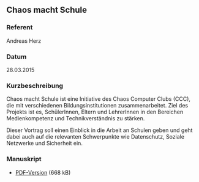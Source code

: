 ## Chaos macht Schule


### Referent
Andreas Herz

### Datum
28.03.2015

### Kurzbeschreibung
Chaos macht Schule ist eine Initiative des Chaos Computer Clubs (CCC), die mit
verschiedenen Bildungsinstitutionen zusammenarbeitet. Ziel des Projekts ist es,
SchülerInnen, Eltern und LehrerInnen in den Bereichen Medienkompetenz und
Technikverständnis zu stärken.

Dieser Vortrag soll einen Einblick in die Arbeit an Schulen geben und geht
dabei auch auf die relevanten Schwerpunkte wie Datenschutz, Soziale Netzwerke
und Sicherheit ein.

### Manuskript

* [PDF-Version](/download/Vortraege/Chaos_macht_Schule_LIT_2015.pdf) (668 kB)
